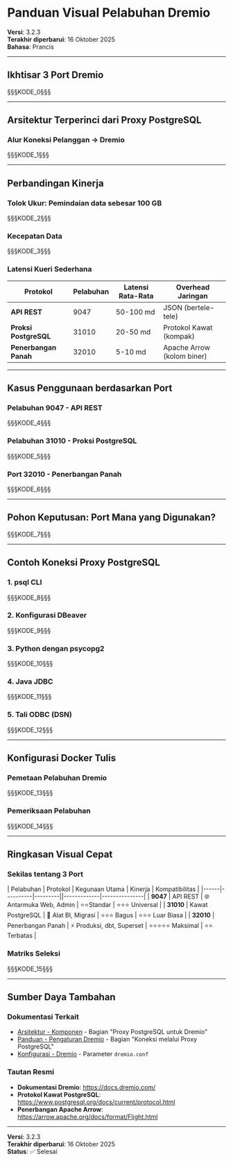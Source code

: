 # Panduan Visual Pelabuhan Dremio

**Versi**: 3.2.3  
**Terakhir diperbarui**: 16 Oktober 2025  
**Bahasa**: Prancis

---

## Ikhtisar 3 Port Dremio

§§§KODE_0§§§

---

## Arsitektur Terperinci dari Proxy PostgreSQL

### Alur Koneksi Pelanggan → Dremio

§§§KODE_1§§§

---

## Perbandingan Kinerja

### Tolok Ukur: Pemindaian data sebesar 100 GB

§§§KODE_2§§§

### Kecepatan Data

§§§KODE_3§§§

### Latensi Kueri Sederhana

| Protokol | Pelabuhan | Latensi Rata-Rata | Overhead Jaringan |
|---------------|------|-----------------|-----------------|
| **API REST** | 9047 | 50-100 md | JSON (bertele-tele) |
| **Proksi PostgreSQL** | 31010 | 20-50 md | Protokol Kawat (kompak) |
| **Penerbangan Panah** | 32010 | 5-10 md | Apache Arrow (kolom biner) |

---

## Kasus Penggunaan berdasarkan Port

### Pelabuhan 9047 - API REST

§§§KODE_4§§§

### Pelabuhan 31010 - Proksi PostgreSQL

§§§KODE_5§§§

### Port 32010 - Penerbangan Panah

§§§KODE_6§§§

---

## Pohon Keputusan: Port Mana yang Digunakan?

§§§KODE_7§§§

---

## Contoh Koneksi Proxy PostgreSQL

### 1. psql CLI

§§§KODE_8§§§

### 2. Konfigurasi DBeaver

§§§KODE_9§§§

### 3. Python dengan psycopg2

§§§KODE_10§§§

### 4. Java JDBC

§§§KODE_11§§§

### 5. Tali ODBC (DSN)

§§§KODE_12§§§

---

## Konfigurasi Docker Tulis

### Pemetaan Pelabuhan Dremio

§§§KODE_13§§§

### Pemeriksaan Pelabuhan

§§§KODE_14§§§

---

## Ringkasan Visual Cepat

### Sekilas tentang 3 Port

| Pelabuhan | Protokol | Kegunaan Utama | Kinerja | Kompatibilitas |
|------|----------|---------||-------------|---------------|
| **9047** | API REST | 🌐 Antarmuka Web, Admin | ⭐⭐Standar | ⭐⭐⭐ Universal |
| **31010** | Kawat PostgreSQL | 💼 Alat BI, Migrasi | ⭐⭐⭐ Bagus | ⭐⭐⭐ Luar Biasa |
| **32010** | Penerbangan Panah | ⚡ Produksi, dbt, Superset | ⭐⭐⭐⭐⭐ Maksimal | ⭐⭐ Terbatas |

### Matriks Seleksi

§§§KODE_15§§§

---

## Sumber Daya Tambahan

### Dokumentasi Terkait

- [Arsitektur - Komponen](./components.md) - Bagian "Proxy PostgreSQL untuk Dremio"
- [Panduan - Pengaturan Dremio](../guides/dremio-setup.md) - Bagian "Koneksi melalui Proxy PostgreSQL"
- [Konfigurasi - Dremio](../getting-started/configuration.md) - Parameter `dremio.conf`

### Tautan Resmi

- **Dokumentasi Dremio**: https://docs.dremio.com/
- **Protokol Kawat PostgreSQL**: https://www.postgresql.org/docs/current/protocol.html
- **Penerbangan Apache Arrow**: https://arrow.apache.org/docs/format/Flight.html

---

**Versi**: 3.2.3  
**Terakhir diperbarui**: 16 Oktober 2025  
**Status**: ✅ Selesai